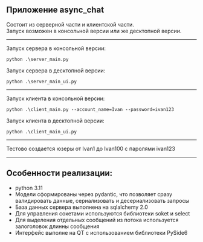 ## Приложение async_chat  

Состоит из серверной части и клиентской части.  
Запуск возможен в консольной версии или же десктопной версии.
***
Запуск сервера в консольной версии: 

`python .\server_main.py` 

Запуск сервера в десктопной версии:

`python .\server_main_ui.py`
***
Запуск клиента в консольной версии:

`python .\client_main.py --account_name=Ivan --password=ivan123`

Запуск клиента в десктопной версии:

`python .\client_main_ui.py`
***
Тестово создается юзеры от Ivan1 до Ivan100 с паролями ivan123
***
## Особенности реализации:  
- python 3.11
- Модели сформированы через pydantic, что позволяет сразу валидировать данные, сериализовать и десериализовать запросы
- База данных сервера выполнена на sqlalchemy 2.0
- Для управления сокетами используются библиотеки soket и select
- Для выделения отдельных сообщений из потока используется залоголовок длинны сообщения
- Интерфейс выполне на QT с использованием библиотеки PySide6
